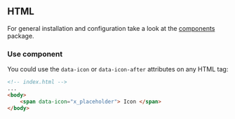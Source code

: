 ## HTML

For general installation and configuration take a look at the [components](https://www.npmjs.com/package/@db-ux/core-components) package.

### Use component

You could use the `data-icon` or `data-icon-after` attributes on any HTML tag:

```html index.html
<!-- index.html -->
...
<body>
	<span data-icon="x_placeholder"> Icon </span>
</body>
```

